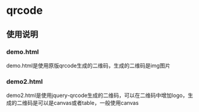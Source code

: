 # qrcode

## 使用说明
### demo.html
demo.html是使用原版qrcode生成的二维码，生成的二维码是img图片
### demo2.html
demo2.html是使用jquery-qrcode生成的二维码，可以在二维码中增加logo，生成的二维码是可以是canvas或者table，一般使用canvas